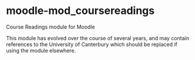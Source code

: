 # moodle-mod_coursereadings
Course Readings module for Moodle

This module has evolved over the course of several years, and may contain references to the University of Canterbury which should be replaced if using the module elsewhere.
